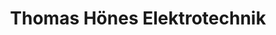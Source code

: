 ---
title: "Thomas Hönes Elektrotechnik"
url: /neckarsulm/thomas-hoenes-elektrotechnik-schlossgasse/
shop: Elektronik
---